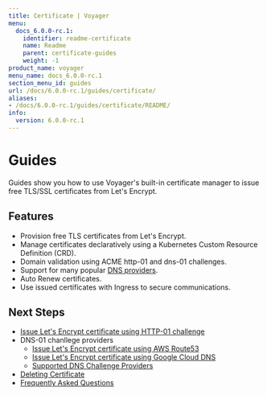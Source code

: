 ```yaml
---
title: Certificate | Voyager
menu:
  docs_6.0.0-rc.1:
    identifier: readme-certificate
    name: Readme
    parent: certificate-guides
    weight: -1
product_name: voyager
menu_name: docs_6.0.0-rc.1
section_menu_id: guides
url: /docs/6.0.0-rc.1/guides/certificate/
aliases:
- /docs/6.0.0-rc.1/guides/certificate/README/
info:
  version: 6.0.0-rc.1
---
```


# Guides

Guides show you how to use Voyager's built-in certificate manager to issue free TLS/SSL certificates from Let's Encrypt.

## Features
- Provision free TLS certificates from Let's Encrypt.
- Manage certificates declaratively using a Kubernetes Custom Resource Definition (CRD).
- Domain validation using ACME http-01 and dns-01 challenges.
- Support for many popular [DNS providers](/docs/6.0.0-rc.1/guides/certificate/dns/providers).
- Auto Renew certificates.
- Use issued certificates with Ingress to secure communications.

## Next Steps
- [Issue Let's Encrypt certificate using HTTP-01 challenge](/docs/6.0.0-rc.1/guides/certificate/http/overview)
- DNS-01 chanllege providers
  - [Issue Let's Encrypt certificate using AWS Route53](/docs/6.0.0-rc.1/guides/certificate/dns/route53)
  - [Issue Let's Encrypt certificate using Google Cloud DNS](/docs/6.0.0-rc.1/guides/certificate/dns/google-cloud)
  - [Supported DNS Challenge Providers](/docs/6.0.0-rc.1/guides/certificate/dns/providers)
- [Deleting Certificate](/docs/6.0.0-rc.1/guides/certificate/delete)
- [Frequently Asked Questions](/docs/6.0.0-rc.1/guides/certificate/faq)
